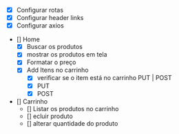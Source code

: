 - [x] Configurar rotas
- [x] Configurar header links
- [x] Configurar axios
- [] Home
  - [x] Buscar os produtos
  - [x] mostrar os produtos em tela
  - [x] Formatar o preço
  - [x] Add Itens no carrinho
    - [x] verificar se o item está no carrinho PUT | POST
    - [x] PUT
    - [x] POST
- [] Carrinho
  - [] Listar os produtos no carrinho
  - [] ecluir produto
  - [] alterar quantidade do produto
